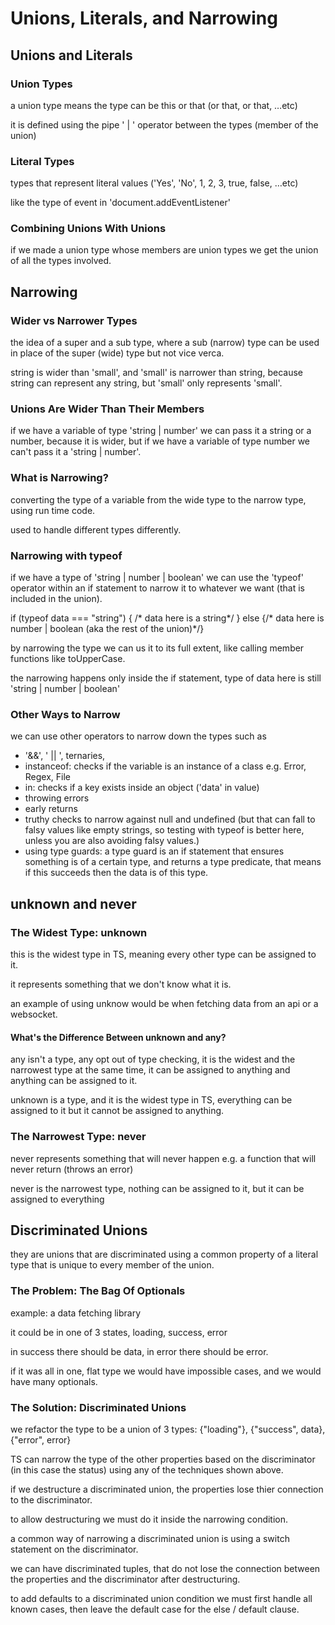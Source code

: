 # Unions, Literals, and Narrowing

## Unions and Literals

### Union Types

a union type means the type can be this or that (or that, or that, …etc)

it is defined using the pipe ' | ' operator between the types (member of the union)

### Literal Types

types that represent literal values ('Yes', 'No', 1, 2, 3, true, false, …etc)

like the type of event in 'document.addEventListener'

### Combining Unions With Unions

if we made a union type whose members are union types we get the union of all the types involved.

## Narrowing

### Wider vs Narrower Types

the idea of a super and a sub type, where a sub (narrow) type can be used in place of the super (wide) type but not vice verca.

string is wider than 'small', and 'small' is narrower than string, because string can represent any string, but 'small' only represents 'small'.

### Unions Are Wider Than Their Members

if we have a variable of type 'string | number' we can pass it a string or a number, because it is wider, but if we have a variable of type number we can't pass it a 'string | number'.

### What is Narrowing?

converting the type of a variable from the wide type to the narrow type, using run time code. 

used to handle different types differently.

### Narrowing with typeof

if we have a type of 'string | number | boolean' we can use the 'typeof' operator within an if statement to narrow it to whatever we want (that is included in the union).

if (typeof data === "string") { /* data here is a string*/ } 
else {/* data here is number | boolean (aka the rest of the union)*/}

by narrowing the type we can us it to its full extent, like calling member functions like toUpperCase.

the narrowing happens only inside the if statement, type of data here is still 'string | number | boolean'

### Other Ways to Narrow

we can use other operators to narrow down the types such as 
- '&&', ' || ', ternaries, 
- instanceof: checks if the variable is an instance of a class e.g. Error, Regex, File 
- in: checks if a key exists inside an object ('data' in value)
- throwing errors
- early returns
- truthy checks to narrow against null and undefined (but that can fall to falsy values like empty strings, so testing with typeof is better here, unless you are also avoiding falsy values.)
- using type guards: a type guard is an if statement that ensures something is of a certain type, and returns a type predicate, that means if this succeeds then the data is of this type.

## unknown and never

### The Widest Type: unknown

this is the widest type in TS, meaning every other type can be assigned to it.

it represents something that we don't know what it is.

an example of using unknow would be when fetching data from an api or a websocket.

#### What's the Difference Between unknown and any?

any isn't a type, any opt out of type checking, it is the widest and the narrowest type at the same time, it can be assigned to anything and anything can be assigned to it.

unknown is a type, and it is the widest type in TS, everything can be assigned to it but it cannot be assigned to anything.

### The Narrowest Type: never

never represents something that will never happen e.g. a function that will never return (throws an error)

never is the narrowest type, nothing can be assigned to it, but it can be assigned to everything

## Discriminated Unions

they are unions that are discriminated using a common property of a literal type that is unique to every member of the union.

### The Problem: The Bag Of Optionals

example: a data fetching library

it could be in one of 3 states, loading, success, error

in success there should be data, in error there should be error.

if it was all in one, flat type we would have impossible cases, and we would have many optionals.

### The Solution: Discriminated Unions

we refactor the type to be a union of 3 types: {"loading"}, {"success", data}, {"error", error}

TS can narrow the type of the other properties based on the discriminator (in this case the status) using any of the techniques shown above.

if we destructure a discriminated union, the properties lose thier connection to the discriminator.

to allow destructuring we must do it inside the narrowing condition.

a common way of narrowing a discriminated union is using a switch statement on the discriminator.

we can have discriminated tuples, that do not lose the connection between the properties and the discriminator after destructuring.

to add defaults to a discriminated union condition we must first handle all known cases, then leave the default case for the else / default clause.









